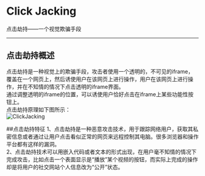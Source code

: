 # Click Jacking

点击劫持——一个视觉欺骗手段

---

## 点击劫持概述
点击劫持是一种视觉上的欺骗手段，攻击者使用一个透明的，不可见的iframe，覆盖在一个网页上，然后诱使用户在该网页上进行操作，用户在该网页上进行操作，并在不知情的情况下点击透明的iframe界面。  
通过调整透明的iframe的位置，可以诱使用户恰好点击在iframe上某些功能性按钮上。  
点击劫持原理如下图所示：  
![ClickJacking](img/ClickJacking.jpg)  

##点击劫持特征
1、点击劫持是一种恶意攻击技术，用于跟踪网络用户，获取其私密信息或者通过让用户点击看似正常的网页来远程控制其电脑。很多浏览器和操作平台都有这样的漏洞。  
2、点击劫持技术可以用嵌入代码或者文本的形式出现，在用户毫不知情的情况下完成攻击，比如点击一个表面显示是“播放”某个视频的按钮，而实际上完成的操作却是将用户的社交网站个人信息改为“公开”状态。  



